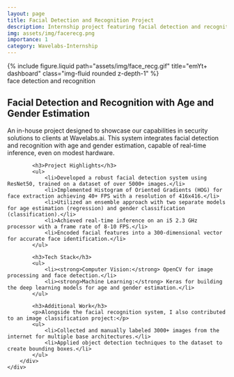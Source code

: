 ```yaml
---
layout: page
title: Facial Detection and Recognition Project
description: Internship project featuring facial detection and recognition with age and gender estimation.
img: assets/img/facerecg.png
importance: 1
category: Wavelabs-Internship
---
```


<div class="container mt-4">
    <div class="row">
        <div class="col-lg-12">
            {% include figure.liquid path="assets/img/face_recg.gif" title="emYt+ dashboard" class="img-fluid rounded z-depth-1" %}
            <div class="caption text-center">
                face detection and recognition
            </div>
        </div>
    </div>
</div>

<div class="container mt-4">
    <div class="row">
        <div class="col-lg-12">
            <h2>Facial Detection and Recognition with Age and Gender Estimation</h2>
            <p>An in-house project designed to showcase our capabilities in security solutions to clients at Wavelabs.ai. This system integrates facial detection and recognition with age and gender estimation, capable of real-time inference, even on modest hardware.</p>

            <h3>Project Highlights</h3>
            <ul>
                <li>Developed a robust facial detection system using ResNet50, trained on a dataset of over 5000+ images.</li>
                <li>Implemented Histogram of Oriented Gradients (HOG) for face extraction achieving 40+ FPS with a resolution of 416x416.</li>
                <li>Utilized an ensemble approach with two separate models for age estimation (regression) and gender classification (classification).</li>
                <li>Achieved real-time inference on an i5 2.3 GHz processor with a frame rate of 8-10 FPS.</li>
                <li>Encoded facial features into a 300-dimensional vector for accurate face identification.</li>
            </ul>

            <h3>Tech Stack</h3>
            <ul>
                <li><strong>Computer Vision:</strong> OpenCV for image processing and face detection.</li>
                <li><strong>Machine Learning:</strong> Keras for building the deep learning models for age and gender estimation.</li>
            </ul>

            <h3>Additional Work</h3>
            <p>Alongside the facial recognition system, I also contributed to an image classification project:</p>
            <ul>
                <li>Collected and manually labeled 3000+ images from the internet for multiple base architectures.</li>
                <li>Applied object detection techniques to the dataset to create bounding boxes.</li>
            </ul>
        </div>
    </div>
</div>
